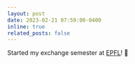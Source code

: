 ```yaml
---
layout: post
date: 2023-02-21 07:59:00-0400
inline: true
related_posts: false
---
```


Started my exchange semester at [EPFL](https://www.epfl.ch/en/)! 🎉
